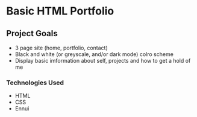 # Basic HTML Portfolio

## Project Goals

- 3 page site (home, portfolio, contact)
- Black and white (or greyscale, and/or dark mode) colro scheme
- Display basic imformation about self, projects and how to get a hold of me

### Technologies Used
- HTML
- CSS
- Ennui